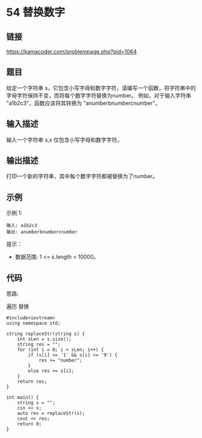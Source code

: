 # 54 替换数字
## 链接
https://kamacoder.com/problempage.php?pid=1064

## 题目 
给定一个字符串 s，它包含小写字母和数字字符，请编写一个函数，将字符串中的字母字符保持不变，而将每个数字字符替换为number。 例如，对于输入字符串 "a1b2c3"，函数应该将其转换为 "anumberbnumbercnumber"。

## 输入描述
输入一个字符串 s,s 仅包含小写字母和数字字符。

## 输出描述
打印一个新的字符串，其中每个数字字符都被替换为了number。

## 示例
示例 1:
```
输入: a1b2c3
输出: anumberbnumbercnumber
```

提示：

- 数据范围: 1 <= s.length < 10000。

## 代码
思路:

遍历 替换
```
#include<iostream>
using namespace std;

string replaceStr(string s) {
	int sLen = s.size();
	string res = "";
	for (int i = 0; i < sLen; i++) {
		if (s[i] >= '1' && s[i] <= '9') {
			res += "number";
		}
		else res += s[i];
	}
	return res;
}

int main() {
	string s = "";
	cin >> s;
	auto res = replaceStr(s);
	cout << res;
	return 0;
}
```